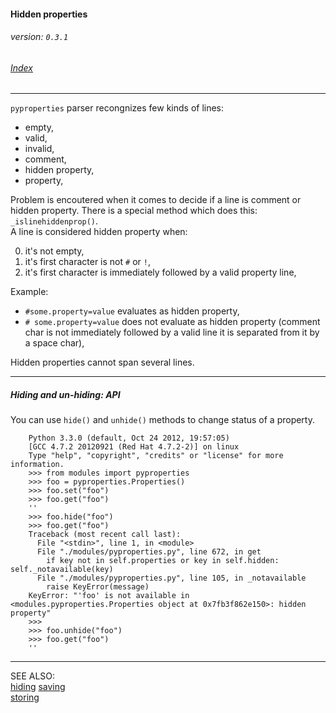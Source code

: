 #### Hidden properties
###### _version: `0.3.1`_

###### [Index](index.mdown)
----


`pyproperties` parser recongnizes few kinds of lines:


*   empty,
*   valid,
*   invalid,
*   comment,
*   hidden property,
*   property,


Problem is encoutered when it comes to decide if a line is comment or hidden property. 
There is a special method which does this: `_islinehiddenprop()`.  
A line is considered hidden property when:

0.  it's not empty,
1.  it's first character is not `#` or `!`,
1.  it's first character is immediately followed by a valid property line,

Example:

*   `#some.property=value` evaluates as hidden property,
*   `# some.property=value` does not evaluate as hidden property (comment char is not immediately followed by a valid line it is separated from it by a space char),

Hidden properties cannot span several lines.


----

##### Hiding and _un_-hiding: API

You can use `hide()` and `unhide()` methods to change status of a property.

        Python 3.3.0 (default, Oct 24 2012, 19:57:05) 
        [GCC 4.7.2 20120921 (Red Hat 4.7.2-2)] on linux
        Type "help", "copyright", "credits" or "license" for more information.
        >>> from modules import pyproperties
        >>> foo = pyproperties.Properties()
        >>> foo.set("foo")
        >>> foo.get("foo")
        ''
        >>> foo.hide("foo")
        >>> foo.get("foo")
        Traceback (most recent call last):
          File "<stdin>", line 1, in <module>
          File "./modules/pyproperties.py", line 672, in get
            if key not in self.properties or key in self.hidden: self._notavailable(key)
          File "./modules/pyproperties.py", line 105, in _notavailable
            raise KeyError(message)
        KeyError: "'foo' is not available in <modules.pyproperties.Properties object at 0x7fb3f862e150>: hidden property"
        >>> 
        >>> foo.unhide("foo")
        >>> foo.get("foo")
        ''

----

SEE ALSO:  
[hiding](hiding.mdown)
[saving](saving.mdown)  
[storing](storing.mdown)
